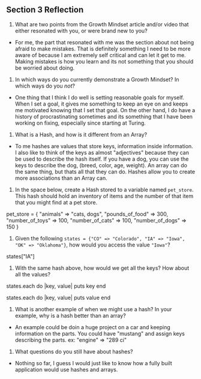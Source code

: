 ## Section 3 Reflection

1. What are two points from the Growth Mindset article and/or video that either resonated with you, or were brand new to you?

- For me, the part that resonated with me was the section about not being afraid to make mistakes. That is definitely something I need to be more aware of because I am extremely self critical and can let it get to me. Making mistakes is how you learn and its not something that you should be worried about doing.

1. In which ways do you currently demonstrate a Growth Mindset? In which ways do you _not_?

- One thing that I think I do well is setting reasonable goals for myself. When I set a goal, it gives me something to keep an eye on and keeps me motivated knowing that I set that goal. On the other hand, I do have a history of procrastinating sometimes and its something that I have been working on fixing, especially since starting at Turing.

1. What is a Hash, and how is it different from an Array?

- To me hashes are values that store keys, information inside information. I also like to think of the keys as almost "adjectives" because they can be used to describe the hash itself. If you have a dog, you can use the keys to describe the dog, (breed, color, age, weight). An array can do the same thing, but thats all that they can do. Hashes allow you to create more associations than an Array can.

1. In the space below, create a Hash stored to a variable named `pet_store`.  This hash should hold an inventory of items and the number of that item that you might find at a pet store.

pet_store = {
"animals" => "cats, dogs",
"pounds_of_food" => 300,
"number_of_toys" => 100,
"number_of_cats" => 100,
"number_of_dogs" => 150
}

1. Given the following `states = {"CO" => "Colorado", "IA" => "Iowa", "OK" => "Oklahoma"}`, how would you access the value `"Iowa"`?

states["IA"]

1. With the same hash above, how would we get all the keys?  How about all the values?

states.each do |key, value|
puts key
end

states.each do |key, value|
puts value
end

1. What is another example of when we might use a hash?  In your example, why is a hash better than an array?

- An example could be doin a huge project on a car and keeping information on the parts. You could have "mustang" and assign keys describing the parts. ex: "engine" => "289 ci"

1. What questions do you still have about hashes?

- Nothing so far, I guess I would just like to know how a fully built application would use hashes and arrays. 
